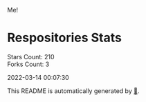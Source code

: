 Me!

# Respositories Stats
Stars Count: 210  
Forks Count: 3

2022-03-14 00:07:30  

This README is automatically generated by [🐰](https://github.com/rnitta/rnitta).
